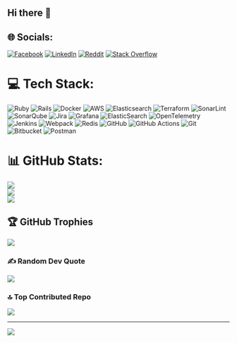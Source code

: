 ## Hi there 👋

## 🌐 Socials:
[![Facebook](https://img.shields.io/badge/Facebook-%231877F2.svg?logo=Facebook&logoColor=white)](https://facebook.com/panagiotis.plytas.1) [![LinkedIn](https://img.shields.io/badge/LinkedIn-%230077B5.svg?logo=linkedin&logoColor=white)](https://linkedin.com/in/panagiotisplytas) [![Reddit](https://img.shields.io/badge/Reddit-%23FF4500.svg?logo=Reddit&logoColor=white)](https://reddit.com/user/PanagiotisPlytas) [![Stack Overflow](https://img.shields.io/badge/-Stackoverflow-FE7A16?logo=stack-overflow&logoColor=white)](https://stackoverflow.com/users/9113893) 

# 💻 Tech Stack:
![Ruby](https://img.shields.io/badge/ruby-%23CC342D.svg?style=flat&logo=ruby&logoColor=white) ![Rails](https://img.shields.io/badge/rails-%23CC0000.svg?style=flat&logo=ruby-on-rails&logoColor=white) ![Docker](https://img.shields.io/badge/docker-%230db7ed.svg?style=flat&logo=docker&logoColor=white) ![AWS](https://img.shields.io/badge/AWS-%23FF9900.svg?style=flat&logo=amazon-aws&logoColor=white) ![Elasticsearch](https://img.shields.io/badge/elasticsearch-%230377CC.svg?style=flat&logo=elasticsearch&logoColor=white) ![Terraform](https://img.shields.io/badge/terraform-%235835CC.svg?style=flat&logo=terraform&logoColor=white) ![SonarLint](https://img.shields.io/badge/SonarLint-CB2029?style=flat&logo=SONARLINT&logoColor=white) ![SonarQube](https://img.shields.io/badge/SonarQube-black?style=flat&logo=sonarqube&logoColor=4E9BCD) ![Jira](https://img.shields.io/badge/jira-%230A0FFF.svg?style=flat&logo=jira&logoColor=white) ![Grafana](https://img.shields.io/badge/grafana-%23F46800.svg?style=flat&logo=grafana&logoColor=white) ![ElasticSearch](https://img.shields.io/badge/-ElasticSearch-005571?style=flat&logo=elasticsearch) ![OpenTelemetry](https://img.shields.io/badge/OpenTelemetry-FFFFFF?&style=flat&logo=opentelemetry&logoColor=black) ![Jenkins](https://img.shields.io/badge/jenkins-%232C5263.svg?style=flat&logo=jenkins&logoColor=white) ![Webpack](https://img.shields.io/badge/webpack-%238DD6F9.svg?style=flat&logo=webpack&logoColor=black) ![Redis](https://img.shields.io/badge/redis-%23DD0031.svg?style=flat&logo=redis&logoColor=white) ![GitHub](https://img.shields.io/badge/github-%23121011.svg?style=flat&logo=github&logoColor=white) ![GitHub Actions](https://img.shields.io/badge/github%20actions-%232671E5.svg?style=flat&logo=githubactions&logoColor=white) ![Git](https://img.shields.io/badge/git-%23F05033.svg?style=flat&logo=git&logoColor=white) ![Bitbucket](https://img.shields.io/badge/bitbucket-%230047B3.svg?style=flat&logo=bitbucket&logoColor=white) ![Postman](https://img.shields.io/badge/Postman-FF6C37?style=flat&logo=postman&logoColor=white)
# 📊 GitHub Stats:
![](https://github-readme-stats.vercel.app/api?username=panagiotisplytas&theme=dark&hide_border=true&include_all_commits=true&count_private=true)<br/>
![](https://nirzak-streak-stats.vercel.app/?user=panagiotisplytas&theme=dark&hide_border=true)<br/>
![](https://github-readme-stats.vercel.app/api/top-langs/?username=panagiotisplytas&theme=dark&hide_border=true&include_all_commits=true&count_private=true&layout=compact)

## 🏆 GitHub Trophies
![](https://github-profile-trophy.vercel.app/?username=panagiotisplytas&theme=onedark&no-frame=true&no-bg=false&margin-w=4)

### ✍️ Random Dev Quote
![](https://quotes-github-readme.vercel.app/api?type=horizontal&theme=dark)

### 🔝 Top Contributed Repo
![](https://github-contributor-stats.vercel.app/api?username=panagiotisplytas&limit=5&theme=dark&combine_all_yearly_contributions=true)

---
[![](https://visitcount.itsvg.in/api?id=panagiotisplytas&icon=4&color=13)](https://visitcount.itsvg.in)

<!-- Proudly created with GPRM ( https://gprm.itsvg.in ) -->
